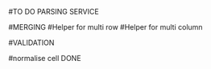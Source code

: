 #TO DO PARSING SERVICE


#MERGING
#Helper for multi row 
#Helper for multi column


#VALIDATION

#normalise cell DONE